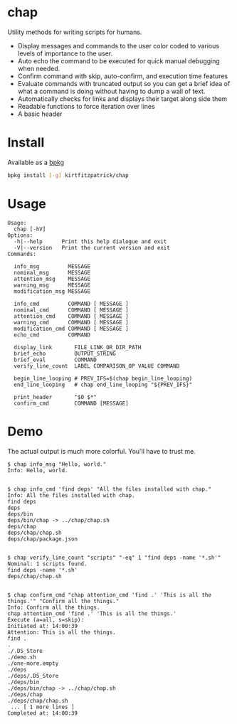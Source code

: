 # chap

Utility methods for writing scripts for humans. 

- Display messages and commands to the user color coded to various levels of 
  importance to the user.
- Auto echo the command to be executed for quick manual debugging when needed.
- Confirm command with skip, auto-confirm, and execution time features
- Evaluate commands with truncated output so you can get a brief idea of what 
  a command is doing without having to dump a wall of text.
- Automatically checks for links and displays their target along side them
- Readable functions to force iteration over lines
- A basic header


# Install

Available as a [bpkg](http://www.bpkg.sh/)
```sh
bpkg install [-g] kirtfitzpatrick/chap
```

# Usage
```
Usage:
  chap [-hV]
Options:
  -h|--help      Print this help dialogue and exit
  -V|--version   Print the current version and exit
Commands:

  info_msg         MESSAGE
  nominal_msg      MESSAGE
  attention_msg    MESSAGE
  warning_msg      MESSAGE
  modification_msg MESSAGE

  info_cmd         COMMAND [ MESSAGE ]
  nominal_cmd      COMMAND [ MESSAGE ]
  attention_cmd    COMMAND [ MESSAGE ]
  warning_cmd      COMMAND [ MESSAGE ]
  modification_cmd COMMAND [ MESSAGE ]
  echo_cmd         COMMAND

  display_link       FILE_LINK_OR_DIR_PATH
  brief_echo         OUTPUT_STRING
  brief_eval         COMMAND
  verify_line_count  LABEL COMPARISON_OP VALUE COMMAND

  begin_line_looping # PREV_IFS=$(chap begin_line_looping)
  end_line_looping   # chap end_line_looping "${PREV_IFS}"

  print_header       "$0 $*"
  confirm_cmd        COMMAND [MESSAGE]
```

# Demo

The actual output is much more colorful. You'll have to trust me.
```
$ chap info_msg "Hello, world."
Info: Hello, world. 


$ chap info_cmd 'find deps' "All the files installed with chap."
Info: All the files installed with chap. 
find deps
deps
deps/bin
deps/bin/chap -> ../chap/chap.sh
deps/chap
deps/chap/chap.sh
deps/chap/package.json


$ chap verify_line_count "scripts" "-eq" 1 "find deps -name '*.sh'"
Nominal: 1 scripts found. 
find deps -name '*.sh'
deps/chap/chap.sh


$ chap confirm_cmd "chap attention_cmd 'find .' 'This is all the things.'" "Confirm all the things."
Info: Confirm all the things. 
chap attention_cmd 'find .' 'This is all the things.'
Execute (a=all, s=skip): 
Initiated at: 14:00:39
Attention: This is all the things. 
find .
.
./.DS_Store
./demo.sh
./one-more.empty
./deps
./deps/.DS_Store
./deps/bin
./deps/bin/chap -> ../chap/chap.sh
./deps/chap
./deps/chap/chap.sh
 ... [ 1 more lines ]
Completed at: 14:00:39
```